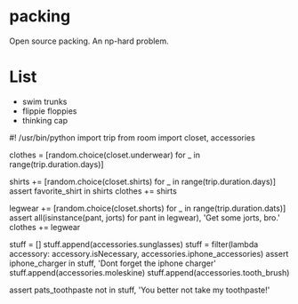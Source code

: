 packing
=======

Open source packing. An np-hard problem.


List
=======

* swim trunks
* flippie floppies
* thinking cap

#! /usr/bin/python
import trip
from room import closet, accessories

clothes = [random.choice(closet.underwear) for _ in range(trip.duration.days)]

shirts += [random.choice(closet.shirts) for _ in range(trip.duration.days)]
assert favorite_shirt in shirts
clothes += shirts

legwear += [random.choice(closet.shorts) for _ in range(trip.duration.dats)]
assert all(isinstance(pant, jorts) for pant in legwear), 'Get some jorts, bro.'
clothes += legwear

stuff = []
stuff.append(accessories.sunglasses)
stuff = filter(lambda accessory: accessory.isNecessary, accessories.iphone_accessories)
assert iphone_charger in stuff, 'Dont forget the iphone charger'
stuff.append(accessories.moleskine)
stuff.append(accessories.tooth_brush)

assert pats_toothpaste not in stuff, 'You better not take my toothpaste!'
